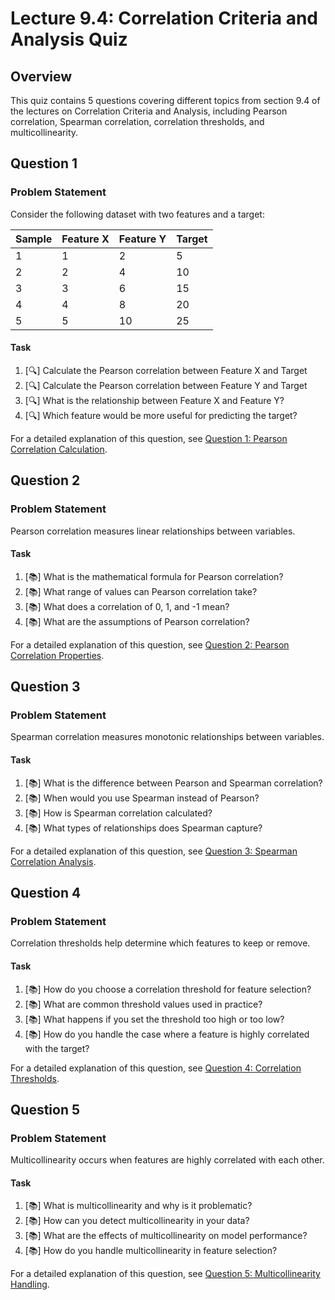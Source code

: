 # Lecture 9.4: Correlation Criteria and Analysis Quiz

## Overview
This quiz contains 5 questions covering different topics from section 9.4 of the lectures on Correlation Criteria and Analysis, including Pearson correlation, Spearman correlation, correlation thresholds, and multicollinearity.

## Question 1

### Problem Statement
Consider the following dataset with two features and a target:

| Sample | Feature X | Feature Y | Target |
|--------|-----------|-----------|--------|
| 1      | 1         | 2         | 5      |
| 2      | 2         | 4         | 10     |
| 3      | 3         | 6         | 15     |
| 4      | 4         | 8         | 20     |
| 5      | 5         | 10        | 25     |

#### Task
1. [🔍] Calculate the Pearson correlation between Feature X and Target
2. [🔍] Calculate the Pearson correlation between Feature Y and Target
3. [🔍] What is the relationship between Feature X and Feature Y?
4. [🔍] Which feature would be more useful for predicting the target?

For a detailed explanation of this question, see [Question 1: Pearson Correlation Calculation](L9_4_1_explanation.md).

## Question 2

### Problem Statement
Pearson correlation measures linear relationships between variables.

#### Task
1. [📚] What is the mathematical formula for Pearson correlation?
2. [📚] What range of values can Pearson correlation take?
3. [📚] What does a correlation of 0, 1, and -1 mean?
4. [📚] What are the assumptions of Pearson correlation?

For a detailed explanation of this question, see [Question 2: Pearson Correlation Properties](L9_4_2_explanation.md).

## Question 3

### Problem Statement
Spearman correlation measures monotonic relationships between variables.

#### Task
1. [📚] What is the difference between Pearson and Spearman correlation?
2. [📚] When would you use Spearman instead of Pearson?
3. [📚] How is Spearman correlation calculated?
4. [📚] What types of relationships does Spearman capture?

For a detailed explanation of this question, see [Question 3: Spearman Correlation Analysis](L9_4_3_explanation.md).

## Question 4

### Problem Statement
Correlation thresholds help determine which features to keep or remove.

#### Task
1. [📚] How do you choose a correlation threshold for feature selection?
2. [📚] What are common threshold values used in practice?
3. [📚] What happens if you set the threshold too high or too low?
4. [📚] How do you handle the case where a feature is highly correlated with the target?

For a detailed explanation of this question, see [Question 4: Correlation Thresholds](L9_4_4_explanation.md).

## Question 5

### Problem Statement
Multicollinearity occurs when features are highly correlated with each other.

#### Task
1. [📚] What is multicollinearity and why is it problematic?
2. [📚] How can you detect multicollinearity in your data?
3. [📚] What are the effects of multicollinearity on model performance?
4. [📚] How do you handle multicollinearity in feature selection?

For a detailed explanation of this question, see [Question 5: Multicollinearity Handling](L9_4_5_explanation.md).
